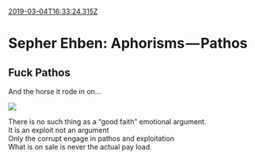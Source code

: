 [2019-03-04T16:33:24.315Z](https://medium.com//@jasonmedland/sepher-ehben-aphorisms-pathos-d3ba767964e0)
# Sepher Ehben: Aphorisms — Pathos
## Fuck Pathos
And the horse it rode in on…

![](https://cdn-images-1.medium.com/max/800/1*m5wYCqbQVLtxXigPqeX6Mw.png)

There is no such thing as a “good faith” emotional argument.   
It is an exploit not an argument   
Only the corrupt engage in pathos and exploitation  
What is on sale is never the actual pay load.